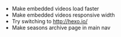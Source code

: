 - Make embedded videos load faster
 - Make embedded videos responsive width
 - Try switching to http://hexo.io/
 - Make seasons archive page in main nav
